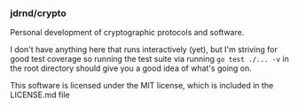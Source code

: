 ### jdrnd/crypto

Personal development of cryptographic protocols and software.

I don't have anything here that runs interactively (yet), but I'm striving for good test coverage so running the test suite via running `go test ./... -v` in the root directory should give you a good idea of what's going on.

This software is licensed under the MIT license, which is included in the LICENSE.md file
